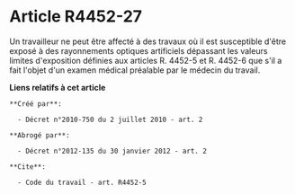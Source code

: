 # Article R4452-27

Un travailleur ne peut être affecté à des travaux où il est susceptible d'être exposé à des rayonnements optiques artificiels
dépassant les valeurs limites d'exposition définies aux articles R. 4452-5 et R. 4452-6 que s'il a fait l'objet d'un examen
médical préalable par le médecin du travail.

**Liens relatifs à cet article**

	**Créé par**:

	  - Décret n°2010-750 du 2 juillet 2010 - art. 2

	**Abrogé par**:

	  - Décret n°2012-135 du 30 janvier 2012 - art. 2

	**Cite**:

	  - Code du travail - art. R4452-5
